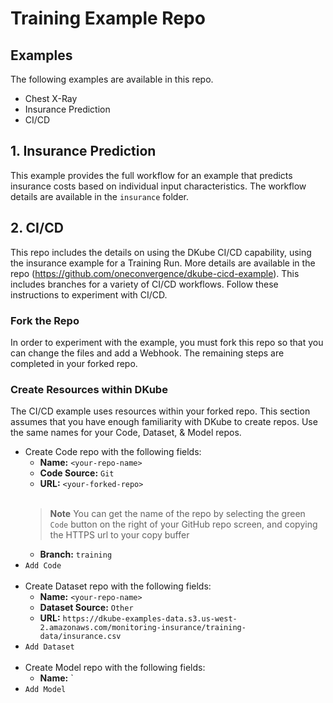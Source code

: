 # Training Example Repo

## Examples

 The following examples are available in this repo.

 - Chest X-Ray
 - Insurance Prediction
 - CI/CD

## 1. Insurance Prediction

 This example provides the full workflow for an example that predicts insurance costs based on individual input characteristics.  The workflow details are available in the `insurance` folder.

## 2. CI/CD

 This repo includes the details on using the DKube CI/CD capability, using the insurance example for a Training Run.  More details are available in the repo (https://github.com/oneconvergence/dkube-cicd-example).  This includes branches for a variety of CI/CD workflows.  Follow these instructions to experiment with CI/CD.  
 
### Fork the Repo

 In order to experiment with the example, you must fork this repo so that you can change the files and add a Webhook.  The remaining steps are completed in your forked repo.

### Create Resources within DKube

 The CI/CD example uses resources within your forked repo.  This section assumes that you have enough familiarity with DKube to create repos.  Use the same names for your Code, Dataset, & Model repos.

 - Create Code repo with the following fields:
   - **Name:** `<your-repo-name>`
   - **Code Source:** `Git`
   - **URL:** `<your-forked-repo>` <br><br>
   > **Note** You can get the name of the repo by selecting the green `Code` button on the right of your GitHub repo screen, and copying the HTTPS url to your copy buffer
   - **Branch:** `training`
- `Add Code` <br><br>
- Create Dataset repo with the following fields:
  - **Name:** `<your-repo-name>`
  - **Dataset Source:** `Other`
  - **URL:** `https://dkube-examples-data.s3.us-west-2.amazonaws.com/monitoring-insurance/training-data/insurance.csv`
- `Add Dataset` <br> <br>
- Create Model repo with the following fields:
  - **Name:** <your-repo-name>`
- `Add Model`




